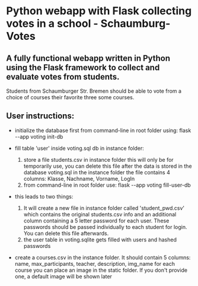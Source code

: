 # Python webapp with Flask collecting votes in a school - Schaumburg-Votes

## A fully functional webapp written in Python using the Flask framework to collect and evaluate votes from students.

Students from Schaumburger Str. Bremen should be able to vote from a choice of courses their favorite three some courses. 

## User instructions:
- initialize the database first from command-line in root folder using:
    flask --app voting init-db

- fill table 'user' inside voting.sql db in instance folder:
    1. store a file students.csv in instance folder
    this will only be for temporarily use, you can delete this file after the data is stored in the database voting.sql in the instance folder
    the file contains 4 columns:
        Klasse, Nachname, Vorname, LogIn
    2. from command-line in root folder use:
        flask --app voting fill-user-db

- this leads to two things:
    1. It will create a new file in instance folder called 'student_pwd.csv' which contains the original students.csv info and an additional column containing a 5 letter password for each user. 
    These passwords should be passed individually to each student for login.
    You can delete this file afterwards.
    2. the user table in voting.sqlite gets filled with users and hashed passwords

- create a courses.csv in the instance folder.
    It should contain 5 columns:
        name, max_participants, teacher, description, img_name
    for each course you can place an image in the static folder. 
    If you don't provide one, a default image will be shown later


    

